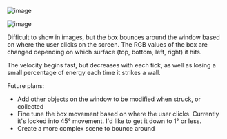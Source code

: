 ![image](https://github.com/user-attachments/assets/a8f819f6-b444-41e6-bf5f-1c68b3f99510)

![image](https://github.com/user-attachments/assets/746ab2e8-783c-492b-b3e2-ab2e2af94e7a)

Difficult to show in images, but the box bounces around the window based on where the user clicks on the screen. The RGB values of the box are changed depending on which surface (top, bottom, left, right) it hits. 

The velocity begins fast, but decreases with each tick, as well as losing a small percentage of energy each time it strikes a wall.

Future plans:

- Add other objects on the window to be modified when struck, or collected
- Fine tune the box movement based on where the user clicks. Currently it's locked into 45° movement. I'd like to get it down to 1° or less.
- Create a more complex scene to bounce around
